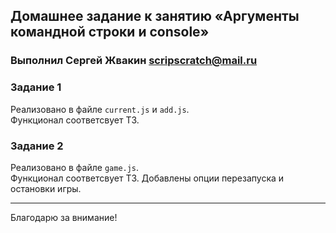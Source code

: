 ## Домашнее задание к занятию «Аргументы командной строки и console»

### Выполнил Сергей Жвакин scripscratch@mail.ru

### Задание 1

Реализовано в файле `current.js` и `add.js`. <br>
Функционал соответсвует ТЗ.

### Задание 2

Реализовано в файле `game.js`. <br>
Функционал соответсвует ТЗ. Добавлены опции перезапуска и остановки игры.

---

Благодарю за внимание!
